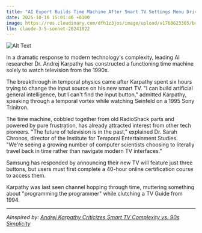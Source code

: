 ```yaml
---
title: "AI Expert Builds Time Machine After Smart TV Settings Menu Drives Him Insane"
date: 2025-10-16 15:01:46 +0100
image: https://res.cloudinary.com/dfh1z3jos/image/upload/v1760623305/brswyhzob1kbw2gol11j.jpg
llm: claude-3-5-sonnet-20241022
---
```

![Alt Text](https://res.cloudinary.com/dfh1z3jos/image/upload/v1760623305/brswyhzob1kbw2gol11j.jpg "A chaotic laboratory workspace where a disheveled scientist stands triumphantly beside a bizarre time machine cobbled together from an enormous, disassembled smart TV. Tangled wires and remote controls sprout from the machine like mechanical tentacles, with complex settings menus and configuration screens floating holographically around the inventor. The scientist wears a slightly crazed expression, one hand dramatically posed on a massive settings dial, while sparks of electrical energy crackle around the improvised time travel device. Hyper-realistic photography with stark, clinical lighting that highlights the absurd mixture of high-tech components and mad scientist aesthetic.")

In a dramatic response to modern technology's complexity, leading AI researcher Dr. Andrej Karpathy has constructed a functioning time machine solely to watch television from the 1990s.

The breakthrough in temporal physics came after Karpathy spent six hours trying to change the input source on his new smart TV. "I can build artificial general intelligence, but I can't find the input button," admitted Karpathy, speaking through a temporal vortex while watching Seinfeld on a 1995 Sony Trinitron.

The time machine, cobbled together from old RadioShack parts and powered by pure frustration, has already attracted interest from other tech pioneers. "The future of television is in the past," explained Dr. Sarah Chronos, director of the Institute for Temporal Entertainment Studies. "We're seeing a growing number of computer scientists choosing to literally travel back in time rather than navigate modern TV interfaces."

Samsung has responded by announcing their new TV will feature just three buttons, but users must first complete a 40-hour online certification course to access them.

Karpathy was last seen channel hopping through time, muttering something about "programming the programmer" while clutching a TV Guide from 1994.

---
*AInspired by: [Andrej Karpathy Criticizes Smart TV Complexity vs. 90s Simplicity](https://twitter.com/search?q=Andrej%20Karpathy%20Criticizes%20Smart%20TV%20Complexity%20vs.%2090s%20Simplicity)*
